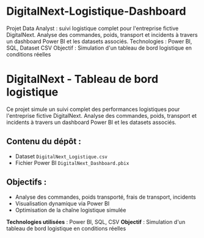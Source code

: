 # DigitalNext-Logistique-Dashboard
Projet Data Analyst : suivi logistique complet pour l'entreprise fictive DigitalNext. Analyse des commandes, poids, transport et incidents à travers un dashboard Power BI et les datasets associés. Technologies : Power BI, SQL, Dataset CSV  Objectif : Simulation d'un tableau de bord logistique en conditions réelles

# DigitalNext - Tableau de bord logistique

Ce projet simule un suivi complet des performances logistiques pour l'entreprise fictive DigitalNext.
Analyse des commandes, poids, transport et incidents à travers un dashboard Power BI et les datasets associés.

## Contenu du dépôt :
- Dataset `DigitalNext_Logistique.csv`
- Fichier Power BI `DigitalNext_Dashboard.pbix`

## Objectifs :
- Analyse des commandes, poids transporté, frais de transport, incidents
- Visualisation dynamique via Power BI
- Optimisation de la chaîne logistique simulée

**Technologies utilisées** : Power BI, SQL, CSV
**Objectif** : Simulation d'un tableau de bord logistique en conditions réelles

